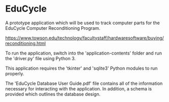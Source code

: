 # EduCycle
A prototype application which will be used to track computer parts for the EduCycle Computer Reconditioning Program.

https://www.towson.edu/technology/facultystaff/hardwaresoftware/buying/reconditioning.html

To run the application, switch into the 'application-contents' folder and run the 'driver.py' file using Python 3. 

This application requires the 'tkinter' and 'sqlite3' Python modules to run properly.

The 'EduCycle Database User Guide.pdf' file contains all of the information necessary for interacting with the application. In addition, a schema is provided which outlines the database design.
